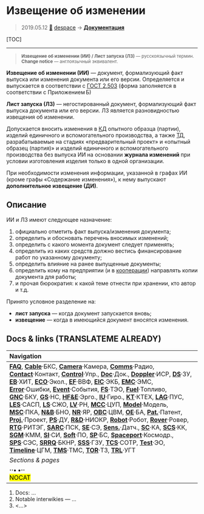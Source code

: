 # Извещение об изменении
> 2019.05.12 [🚀](../index/index.md) [despace](index.md) → **[Документация](doc.md)**

[TOC]

---

> <small>**Извещение об изменении (ИИ) / Лист запуска (ЛЗ)** — русскоязычный термин. **Change notice** — англоязычный эквивалент.</small>

**Извещение об изменении (ИИ)** — документ, формализующий факт выпуска или изменения документа или его версии. Определяется и выпускается в соответствии с [ГОСТ 2.503](гост_2_503.md) (форма заполняется в соответствии с Приложением Б)

**Лист запуска (ЛЗ)** — негостированный документ, формализующий факт выпуска документа или его версии. ЛЗ является разновидностью извещения об изменении.

Допускается вносить изменения в [КД](doc.md) опытного образца (партии), изделий единичного и вспомогательного производства, а также [ТД](doc.md), разрабатываемые на стадиях «предварительный проект» и «опытный образец (партия)» и изделий единичного и вспомогательного производства без выпуска ИИ на основании **журнала изменений** при условии изготовления изделия только в одной организации.

При необходимости изменения информации, указанной в графах ИИ (кроме графы «Содержание изменения»), к нему выпускают **дополнительное извещение (ДИ)**.



## Описание
ИИ и ЛЗ имеют следующее назначение:

   1. официально отметить факт выпуска/изменения документа;
   1. определить и обосновать перечень вносимых изменений;
   1. определить с какого момента документ следует применять;
   1. определить из каких средств должно вестись финансирование работ по указанному документу;
   1. определить влияние на ранее выпущенные документы;
   1. определить кому на предприятии (и в [кооперации](contact.md)) направлять копии документа для работы;
   1. и прочая бюрократия: к какой теме отнести при хранении, кто автор и т.д.

Принято условное разделение на:

   - **лист запуска** — когда документ запускается вновь;
   - **извещение** — когда в имеющийся документ вносятся изменения.



<p style="page-break-after:always"> </p>

## Docs & links (TRANSLATEME ALREADY)
|Navigation|
|:--|
|**[FAQ](faq.md)**, **[Cable](cable.md)**·БКС, **[Camera](cam.md)**·Камера, **[Comms](comms.md)**·Радио, **[Contact](contact.md)**·Контакт, **[Control](control.md)**·Упр., **[Doc](doc.md)**·Док., **[Doppler](doppler.md)**·ИСР, **[DS](ds.md)**·ЗУ, **[EB](eb.md)**·ХИТ, **[ECO](ecology.md)**·Экол., **[EF](ef.md)**·ВВФ, **[ElC](elc.md)**·ЭКБ, **[EMC](emc.md)**·ЭМС, **[Error](error.md)**·Ошибки, **[Event](event.md)**·События, **[FS](fs.md)**·ТЭО, **[Fuel](fuel.md)**·Топливо, **[GNC](gnc.md)**·БКУ, **[GS](scs.md)**·НС, **[HF&E](hfe.md)**·Эрго., **[IU](iu.md)**·Гиро., **[KT](kt.md)**·КТЕХ, **[LAG](lag.md)**·ПУC, **[LES](les.md)**·САСП, **[LS](ls.md)**·СЖО, **[LV](lv.md)**·РН, **[MCC](mcc.md)**·ЦУП, **[Model](model.md)**·Модель, **[MSC](sc.md)**·ПКА, **[N&B](nnb.md)**·БНО, **[NR](nr.md)**·ЯР, **[OBC](obc.md)**·ЦВМ, **[OE](oe.md)**·БА, **[Pat.](патент.md)**·Патент, **[Proj.](project.md)**·Проект, **[PS](ps.md)**·ДУ, **[R&D](rnd.md)**·НИОКР, **[Robot](robotics.md)**·Робот, **[Rover](rover.md)**·Ровер, **[RTG](rtg.md)**·РИТЭГ, **[SARC](sarc.md)**·ПСК, **[SE](se.md)**·СЭ, **[Sens.](sensor.md)**·Датч., **[SC](sc.md)**·КА, **[SCS](scs.md)**·КК, **[SGM](sgm.md)**·КММ, **[SI](si.md)**·СИ, **[Soft](soft.md)**·ПО, **[SP](sp.md)**·БС, **[Spaceport](spaceport.md)**·Космодр., **[SPS](sps.md)**·СЭС, **[SRRQ](srrq.md)**·БКНР, **[SSS](sss.md)**·ГЗУ, **[TCS](tcs.md)**·СОТР, **[Test](test.md)**·ЭО, **[Timeline](timeline.md)**·ЦГМ, **[TMS](tms.md)**·ТМС, **[TOR](tor.md)**·ТЗ, **[TRL](trl.md)**·УГТ|
|*Sections & pages*|
|**··• [](.md) •··**<br> <mark>NOCAT</mark>|

   1. Docs: …
   1. Notable interwikies — …
   1. <…>
